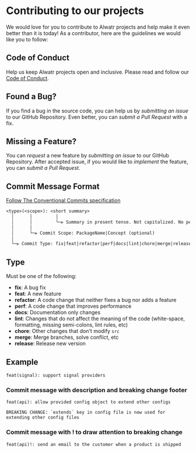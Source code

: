 # Contributing to our projects

We would love for you to contribute to Alwatr projects and help make it even better than it is today!
As a contributor, here are the guidelines we would like you to follow:

## Code of Conduct

Help us keep Alwatr projects open and inclusive.
Please read and follow our [Code of Conduct](./CODE_OF_CONDUCT.md).

## Found a Bug?

If you find a bug in the source code, you can help us by _submitting an issue_ to our GitHub Repository.
Even better, you can _submit a Pull Request_ with a fix.

## Missing a Feature?

You can _request_ a new feature by _submitting an issue_ to our GitHub Repository.
After accepted issue, if you would like to _implement_ the feature, you can _submit a Pull Request_.

## Commit Message Format

[Follow The Conventional Commits specification](https://www.conventionalcommits.org/en/v1.0.0/)

```txt
<type>(<scope>): <short summary>
  │      │         │
  │      │         └─⫸ Summary in present tense. Not capitalized. No period at the end.
  │      │
  │      └─⫸ Commit Scope: PackageName|Concept (optional)
  │
  └─⫸ Commit Type: fix|feat|refactor|perf|docs|lint|chore|merge|release
```

## Type

Must be one of the following:

- **fix**: A bug fix
- **feat**: A new feature
- **refactor**: A code change that neither fixes a bug nor adds a feature
- **perf**: A code change that improves performance
- **docs**: Documentation only changes
- **lint**: Changes that do not affect the meaning of the code (white-space, formatting, missing semi-colons, lint rules, etc)
- **chore**: Other changes that don't modify `src`
- **merge**: Merge branches, solve conflict, etc
- **release**: Release new version

## Example

```
feat(signal): support signal providers
```

### Commit message with description and breaking change footer

```
feat(api): allow provided config object to extend other configs

BREAKING CHANGE: `extends` key in config file is now used for extending other config files
```

### Commit message with ! to draw attention to breaking change

```
feat(api)!: send an email to the customer when a product is shipped
```
